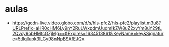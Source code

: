 # aulas
* https://gcdn-live.video.globo.com/d/s/hls-pfc2/hls-pfc2/playlist.m3u8?URLPrefix=aHR0cHM6Ly9nY2RuLWxpdmUudmlkZW8uZ2xvYm8uY29tL2Qvcy9obHMtcGZjMg==&Expires=1634513861&KeyName=key&Signature=5tllqllupk3lLGy98nNpBSAfEJQ=
